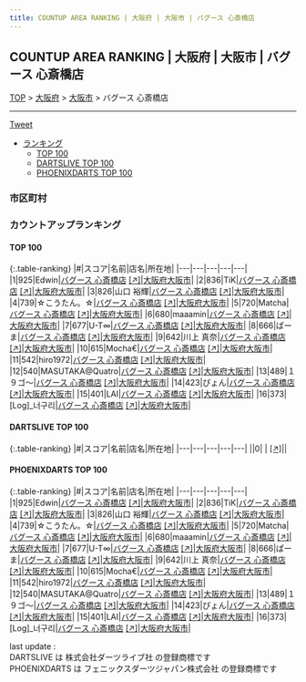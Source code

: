 ```yaml
---
title: COUNTUP AREA RANKING | 大阪府 | 大阪市 | バグース 心斎橋店
---
```

## COUNTUP AREA RANKING | 大阪府 | 大阪市 | バグース 心斎橋店

[TOP](/darts/rank/) > [大阪府](/darts/rank/大阪府/) > [大阪市](/darts/rank/大阪府/大阪市/) > バグース 心斎橋店

___

<a href="https://twitter.com/share?ref_src=twsrc%5Etfw" data-text="COUNTUP AREA RANKING | 大阪府大阪市バグース 心斎橋店" class="twitter-share-button" data-hashtags="DARTSLIVE,PHOENIXDARTS,darts,ダーツ" data-show-count="false">Tweet</a>

* [ランキング](#カウントアップランキング)
    * [TOP 100](#top-100)
    * [DARTSLIVE TOP 100](#dartslive-top-100)
    * [PHOENIXDARTS TOP 100](#phoenixdarts-top-100)

### 市区町村

<ul>

</ul>

### カウントアップランキング

#### TOP 100



{:.table-ranking}
|#|スコア|名前|店名|所在地|
|---|---|---|---|---|
|1|925|<span class="rank-name-pd">Edwin</span>|<a href="/darts/rank/shops/59084.html">バグース 心斎橋店</a> <a href="https://vs.phoenixdarts.com/jp/shop/shopDetailInfo/s_59084?s_seq=59084">[↗]</a>|<a href="/darts/rank/大阪府/大阪市">大阪府大阪市</a>|
|2|836|<span class="rank-name-pd">TiK</span>|<a href="/darts/rank/shops/59084.html">バグース 心斎橋店</a> <a href="https://vs.phoenixdarts.com/jp/shop/shopDetailInfo/s_59084?s_seq=59084">[↗]</a>|<a href="/darts/rank/大阪府/大阪市">大阪府大阪市</a>|
|3|826|<span class="rank-name-pd"><span class="pro-icon-pd"></span>山口 裕輝</span>|<a href="/darts/rank/shops/59084.html">バグース 心斎橋店</a> <a href="https://vs.phoenixdarts.com/jp/shop/shopDetailInfo/s_59084?s_seq=59084">[↗]</a>|<a href="/darts/rank/大阪府/大阪市">大阪府大阪市</a>|
|4|739|<span class="rank-name-pd">☆こうたん。☆</span>|<a href="/darts/rank/shops/59084.html">バグース 心斎橋店</a> <a href="https://vs.phoenixdarts.com/jp/shop/shopDetailInfo/s_59084?s_seq=59084">[↗]</a>|<a href="/darts/rank/大阪府/大阪市">大阪府大阪市</a>|
|5|720|<span class="rank-name-pd">Matcha</span>|<a href="/darts/rank/shops/59084.html">バグース 心斎橋店</a> <a href="https://vs.phoenixdarts.com/jp/shop/shopDetailInfo/s_59084?s_seq=59084">[↗]</a>|<a href="/darts/rank/大阪府/大阪市">大阪府大阪市</a>|
|6|680|<span class="rank-name-pd">maaamin</span>|<a href="/darts/rank/shops/59084.html">バグース 心斎橋店</a> <a href="https://vs.phoenixdarts.com/jp/shop/shopDetailInfo/s_59084?s_seq=59084">[↗]</a>|<a href="/darts/rank/大阪府/大阪市">大阪府大阪市</a>|
|7|677|<span class="rank-name-pd">U-T∞</span>|<a href="/darts/rank/shops/59084.html">バグース 心斎橋店</a> <a href="https://vs.phoenixdarts.com/jp/shop/shopDetailInfo/s_59084?s_seq=59084">[↗]</a>|<a href="/darts/rank/大阪府/大阪市">大阪府大阪市</a>|
|8|666|<span class="rank-name-pd">ぱーま</span>|<a href="/darts/rank/shops/59084.html">バグース 心斎橋店</a> <a href="https://vs.phoenixdarts.com/jp/shop/shopDetailInfo/s_59084?s_seq=59084">[↗]</a>|<a href="/darts/rank/大阪府/大阪市">大阪府大阪市</a>|
|9|642|<span class="rank-name-pd"><span class="pro-icon-pd"></span>川上 真奈</span>|<a href="/darts/rank/shops/59084.html">バグース 心斎橋店</a> <a href="https://vs.phoenixdarts.com/jp/shop/shopDetailInfo/s_59084?s_seq=59084">[↗]</a>|<a href="/darts/rank/大阪府/大阪市">大阪府大阪市</a>|
|10|615|<span class="rank-name-pd">Mocha€</span>|<a href="/darts/rank/shops/59084.html">バグース 心斎橋店</a> <a href="https://vs.phoenixdarts.com/jp/shop/shopDetailInfo/s_59084?s_seq=59084">[↗]</a>|<a href="/darts/rank/大阪府/大阪市">大阪府大阪市</a>|
|11|542|<span class="rank-name-pd">hiro1972</span>|<a href="/darts/rank/shops/59084.html">バグース 心斎橋店</a> <a href="https://vs.phoenixdarts.com/jp/shop/shopDetailInfo/s_59084?s_seq=59084">[↗]</a>|<a href="/darts/rank/大阪府/大阪市">大阪府大阪市</a>|
|12|540|<span class="rank-name-pd">MASUTAKA@Quatro</span>|<a href="/darts/rank/shops/59084.html">バグース 心斎橋店</a> <a href="https://vs.phoenixdarts.com/jp/shop/shopDetailInfo/s_59084?s_seq=59084">[↗]</a>|<a href="/darts/rank/大阪府/大阪市">大阪府大阪市</a>|
|13|489|<span class="rank-name-pd">１９ゴ～</span>|<a href="/darts/rank/shops/59084.html">バグース 心斎橋店</a> <a href="https://vs.phoenixdarts.com/jp/shop/shopDetailInfo/s_59084?s_seq=59084">[↗]</a>|<a href="/darts/rank/大阪府/大阪市">大阪府大阪市</a>|
|14|423|<span class="rank-name-pd">ぴょん</span>|<a href="/darts/rank/shops/59084.html">バグース 心斎橋店</a> <a href="https://vs.phoenixdarts.com/jp/shop/shopDetailInfo/s_59084?s_seq=59084">[↗]</a>|<a href="/darts/rank/大阪府/大阪市">大阪府大阪市</a>|
|15|401|<span class="rank-name-pd">LAI</span>|<a href="/darts/rank/shops/59084.html">バグース 心斎橋店</a> <a href="https://vs.phoenixdarts.com/jp/shop/shopDetailInfo/s_59084?s_seq=59084">[↗]</a>|<a href="/darts/rank/大阪府/大阪市">大阪府大阪市</a>|
|16|373|<span class="rank-name-pd">[Log]_너구리</span>|<a href="/darts/rank/shops/59084.html">バグース 心斎橋店</a> <a href="https://vs.phoenixdarts.com/jp/shop/shopDetailInfo/s_59084?s_seq=59084">[↗]</a>|<a href="/darts/rank/大阪府/大阪市">大阪府大阪市</a>|


#### DARTSLIVE TOP 100



{:.table-ranking}
|#|スコア|名前|店名|所在地|
|---|---|---|---|---|
||0|<span class="rank-name-dl"> </span>|<a href="/darts/rank/shops/.html"></a> <a href="">[↗]</a>|<a href="/darts/rank//"></a>|


#### PHOENIXDARTS TOP 100



{:.table-ranking}
|#|スコア|名前|店名|所在地|
|---|---|---|---|---|
|1|925|<span class="rank-name-pd">Edwin</span>|<a href="/darts/rank/shops/59084.html">バグース 心斎橋店</a> <a href="https://vs.phoenixdarts.com/jp/shop/shopDetailInfo/s_59084?s_seq=59084">[↗]</a>|<a href="/darts/rank/大阪府/大阪市">大阪府大阪市</a>|
|2|836|<span class="rank-name-pd">TiK</span>|<a href="/darts/rank/shops/59084.html">バグース 心斎橋店</a> <a href="https://vs.phoenixdarts.com/jp/shop/shopDetailInfo/s_59084?s_seq=59084">[↗]</a>|<a href="/darts/rank/大阪府/大阪市">大阪府大阪市</a>|
|3|826|<span class="rank-name-pd"><span class="pro-icon-pd"></span>山口 裕輝</span>|<a href="/darts/rank/shops/59084.html">バグース 心斎橋店</a> <a href="https://vs.phoenixdarts.com/jp/shop/shopDetailInfo/s_59084?s_seq=59084">[↗]</a>|<a href="/darts/rank/大阪府/大阪市">大阪府大阪市</a>|
|4|739|<span class="rank-name-pd">☆こうたん。☆</span>|<a href="/darts/rank/shops/59084.html">バグース 心斎橋店</a> <a href="https://vs.phoenixdarts.com/jp/shop/shopDetailInfo/s_59084?s_seq=59084">[↗]</a>|<a href="/darts/rank/大阪府/大阪市">大阪府大阪市</a>|
|5|720|<span class="rank-name-pd">Matcha</span>|<a href="/darts/rank/shops/59084.html">バグース 心斎橋店</a> <a href="https://vs.phoenixdarts.com/jp/shop/shopDetailInfo/s_59084?s_seq=59084">[↗]</a>|<a href="/darts/rank/大阪府/大阪市">大阪府大阪市</a>|
|6|680|<span class="rank-name-pd">maaamin</span>|<a href="/darts/rank/shops/59084.html">バグース 心斎橋店</a> <a href="https://vs.phoenixdarts.com/jp/shop/shopDetailInfo/s_59084?s_seq=59084">[↗]</a>|<a href="/darts/rank/大阪府/大阪市">大阪府大阪市</a>|
|7|677|<span class="rank-name-pd">U-T∞</span>|<a href="/darts/rank/shops/59084.html">バグース 心斎橋店</a> <a href="https://vs.phoenixdarts.com/jp/shop/shopDetailInfo/s_59084?s_seq=59084">[↗]</a>|<a href="/darts/rank/大阪府/大阪市">大阪府大阪市</a>|
|8|666|<span class="rank-name-pd">ぱーま</span>|<a href="/darts/rank/shops/59084.html">バグース 心斎橋店</a> <a href="https://vs.phoenixdarts.com/jp/shop/shopDetailInfo/s_59084?s_seq=59084">[↗]</a>|<a href="/darts/rank/大阪府/大阪市">大阪府大阪市</a>|
|9|642|<span class="rank-name-pd"><span class="pro-icon-pd"></span>川上 真奈</span>|<a href="/darts/rank/shops/59084.html">バグース 心斎橋店</a> <a href="https://vs.phoenixdarts.com/jp/shop/shopDetailInfo/s_59084?s_seq=59084">[↗]</a>|<a href="/darts/rank/大阪府/大阪市">大阪府大阪市</a>|
|10|615|<span class="rank-name-pd">Mocha€</span>|<a href="/darts/rank/shops/59084.html">バグース 心斎橋店</a> <a href="https://vs.phoenixdarts.com/jp/shop/shopDetailInfo/s_59084?s_seq=59084">[↗]</a>|<a href="/darts/rank/大阪府/大阪市">大阪府大阪市</a>|
|11|542|<span class="rank-name-pd">hiro1972</span>|<a href="/darts/rank/shops/59084.html">バグース 心斎橋店</a> <a href="https://vs.phoenixdarts.com/jp/shop/shopDetailInfo/s_59084?s_seq=59084">[↗]</a>|<a href="/darts/rank/大阪府/大阪市">大阪府大阪市</a>|
|12|540|<span class="rank-name-pd">MASUTAKA@Quatro</span>|<a href="/darts/rank/shops/59084.html">バグース 心斎橋店</a> <a href="https://vs.phoenixdarts.com/jp/shop/shopDetailInfo/s_59084?s_seq=59084">[↗]</a>|<a href="/darts/rank/大阪府/大阪市">大阪府大阪市</a>|
|13|489|<span class="rank-name-pd">１９ゴ～</span>|<a href="/darts/rank/shops/59084.html">バグース 心斎橋店</a> <a href="https://vs.phoenixdarts.com/jp/shop/shopDetailInfo/s_59084?s_seq=59084">[↗]</a>|<a href="/darts/rank/大阪府/大阪市">大阪府大阪市</a>|
|14|423|<span class="rank-name-pd">ぴょん</span>|<a href="/darts/rank/shops/59084.html">バグース 心斎橋店</a> <a href="https://vs.phoenixdarts.com/jp/shop/shopDetailInfo/s_59084?s_seq=59084">[↗]</a>|<a href="/darts/rank/大阪府/大阪市">大阪府大阪市</a>|
|15|401|<span class="rank-name-pd">LAI</span>|<a href="/darts/rank/shops/59084.html">バグース 心斎橋店</a> <a href="https://vs.phoenixdarts.com/jp/shop/shopDetailInfo/s_59084?s_seq=59084">[↗]</a>|<a href="/darts/rank/大阪府/大阪市">大阪府大阪市</a>|
|16|373|<span class="rank-name-pd">[Log]_너구리</span>|<a href="/darts/rank/shops/59084.html">バグース 心斎橋店</a> <a href="https://vs.phoenixdarts.com/jp/shop/shopDetailInfo/s_59084?s_seq=59084">[↗]</a>|<a href="/darts/rank/大阪府/大阪市">大阪府大阪市</a>|


<div class="footer border-top border-gray-light mt-5 pt-3 text-right text-gray">
    last update : <span style="font-weight: italic" id="foot_last_modified"></span><br />
    DARTSLIVE は 株式会社ダーツライブ社 の登録商標です<br />
    PHOENIXDARTS は フェニックスダーツジャパン株式会社 の登録商標です<br />
</div>

<script src="https://cdnjs.cloudflare.com/ajax/libs/jquery.tablesorter/2.31.3/js/jquery.tablesorter.min.js" integrity="sha512-qzgd5cYSZcosqpzpn7zF2ZId8f/8CHmFKZ8j7mU4OUXTNRd5g+ZHBPsgKEwoqxCtdQvExE5LprwwPAgoicguNg==" crossorigin="anonymous" referrerpolicy="no-referrer"></script>
<link rel="stylesheet" href="https://cdnjs.cloudflare.com/ajax/libs/jquery.tablesorter/2.31.3/css/theme.default.min.css" integrity="sha512-wghhOJkjQX0Lh3NSWvNKeZ0ZpNn+SPVXX1Qyc9OCaogADktxrBiBdKGDoqVUOyhStvMBmJQ8ZdMHiR3wuEq8+w==" crossorigin="anonymous" referrerpolicy="no-referrer" />
<script>
$(function() {
    $(".table-ranking").tablesorter({sortList:[[0, 0]]});
    $("#foot_last_modified").text(formatDate(new Date(document.lastModified), 'yyyy-MM-dd HH:mm:ss'));
});
</script>

<script async src="https://platform.twitter.com/widgets.js" charset="utf-8"></script>